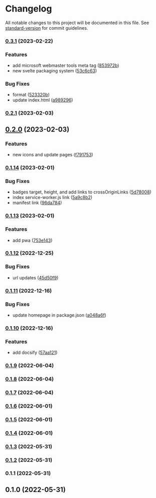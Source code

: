 # Changelog

All notable changes to this project will be documented in this file. See [standard-version](https://github.com/conventional-changelog/standard-version) for commit guidelines.

### [0.3.1](https://github.com/shinokada/svelte-twitter-emoji/compare/v0.2.1...v0.3.1) (2023-02-22)


### Features

* add microsoft webmaster tools meta tag ([853972b](https://github.com/shinokada/svelte-twitter-emoji/commit/853972baf67168a97d639326e0b1beb91b24a67e))
* new svelte packaging system ([53c6c63](https://github.com/shinokada/svelte-twitter-emoji/commit/53c6c63a33d3641c3285acc9dd3f1c1e0750c2f4))


### Bug Fixes

* format ([523320b](https://github.com/shinokada/svelte-twitter-emoji/commit/523320b5479cdbaeb8a6463a302fca7f7f664fcf))
* update index.html ([a989296](https://github.com/shinokada/svelte-twitter-emoji/commit/a9892965a3e0d418500107350a24302c798449dc))

### [0.2.1](https://github.com/shinokada/svelte-twitter-emoji/compare/v0.2.0...v0.2.1) (2023-02-03)

## [0.2.0](https://github.com/shinokada/svelte-twitter-emoji/compare/v0.1.14...v0.2.0) (2023-02-03)

### Features

- new icons and update pages ([f791753](https://github.com/shinokada/svelte-twitter-emoji/commit/f7917532fd04b7c6945562d16f3ec37e32bf8e97))

### [0.1.14](https://github.com/shinokada/svelte-twitter-emoji/compare/v0.1.13...v0.1.14) (2023-02-01)

### Bug Fixes

- badges target, height, and add links to crossOriginLinks ([5d78008](https://github.com/shinokada/svelte-twitter-emoji/commit/5d78008abc1783961c3544c36b2a1e1255e2526c))
- index service-worker.js link ([5a9c8b2](https://github.com/shinokada/svelte-twitter-emoji/commit/5a9c8b2979259ea91f13802d767e908c1182bed6))
- manifest link ([96da784](https://github.com/shinokada/svelte-twitter-emoji/commit/96da7841bcfbdd6578902a6dfc11f83e3632db19))

### [0.1.13](https://github.com/shinokada/svelte-twitter-emoji/compare/v0.1.12...v0.1.13) (2023-02-01)

### Features

- add pwa ([753e143](https://github.com/shinokada/svelte-twitter-emoji/commit/753e1436bccbd880f03369dbbadd353a6f801ea0))

### [0.1.12](https://github.com/shinokada/svelte-twitter-emoji/compare/v0.1.11...v0.1.12) (2022-12-25)

### Bug Fixes

- url updates ([45d50f9](https://github.com/shinokada/svelte-twitter-emoji/commit/45d50f91710b0f90ae23fdefa431e0ced25ed23c))

### [0.1.11](https://github.com/shinokada/svelte-twitter-emoji/compare/v0.1.10...v0.1.11) (2022-12-16)

### Bug Fixes

- update homepage in package.json ([a048a6f](https://github.com/shinokada/svelte-twitter-emoji/commit/a048a6ff5039679aa9a478eeb50d5bf74c0437d1))

### [0.1.10](https://github.com/shinokada/svelte-twitter-emoji/compare/v0.1.9...v0.1.10) (2022-12-16)

### Features

- add docsify ([57aa121](https://github.com/shinokada/svelte-twitter-emoji/commit/57aa1210ed2e26ec3f94f76c32beb28b00c434ff))

### [0.1.9](https://github.com/shinokada/svelte-twitter-emoji/compare/v0.1.8...v0.1.9) (2022-06-04)

### [0.1.8](https://github.com/shinokada/svelte-twitter-emoji/compare/v0.1.7...v0.1.8) (2022-06-04)

### [0.1.7](https://github.com/shinokada/svelte-twitter-emoji/compare/v0.1.6...v0.1.7) (2022-06-04)

### [0.1.6](https://github.com/shinokada/svelte-twitter-emoji/compare/v0.1.5...v0.1.6) (2022-06-01)

### [0.1.5](https://github.com/shinokada/svelte-twitter-emoji/compare/v0.1.4...v0.1.5) (2022-06-01)

### [0.1.4](https://github.com/shinokada/svelte-twitter-emoji/compare/v0.1.3...v0.1.4) (2022-06-01)

### [0.1.3](https://github.com/shinokada/svelte-twitter-emoji/compare/v0.1.2...v0.1.3) (2022-05-31)

### [0.1.2](https://github.com/shinokada/svelte-twitter-emoji/compare/v0.1.1...v0.1.2) (2022-05-31)

### 0.1.1 (2022-05-31)

## 0.1.0 (2022-05-31)

